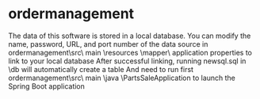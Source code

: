 # ordermanagement

The data of this software is stored in a local database. 
You can modify the name, password, URL, and port number of the data source in ordermanagement\src\ main \resources \mapper\ application properties to link to your local database
After successful linking, running newsql.sql in \db will automatically create a table
And need  to run first ordermanagement\src\ main \java \PartsSaleApplication
to launch the Spring Boot application
